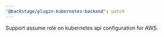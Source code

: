 ```yaml
---
'@backstage/plugin-kubernetes-backend': patch
---
```


Support assume role on kubernetes api configuration for AWS.
